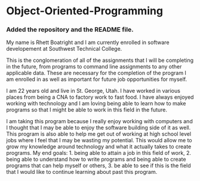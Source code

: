 # Object-Oriented-Programming
### Added the repository and the README file.

My name is Rhett Boatright and I am currently enrolled in software developement at Southwest Technical College.

This is the conglomeration of all of the assignments that I will be completing in the future, from programs to command line assignments to any other applicable data. These are necessary for the completion of the program I am enrolled in as well as important for future job opportunities for myself.

I am 22 years old and live in St. George, Utah. I have worked in various places from being a CNA to factory work to fast food. I have always enjoyed working with technology and I am loving being able to learn how to make programs so that I might be able to work in this field in the future.

I am taking this program because I really enjoy working with computers and I thought that I may be able to enjoy the software building side of it as well. This program is also able to help me get out of working at high school level jobs where I feel that I may be wasting my potential. This would allow me to grow my knowledge around technology and what it actually takes to create programs. My end goals: 1. being able to attain a job in this field of work, 2. being able to understand how to write programs and being able to create programs that can help myself or others, 3. be able to see if this is the field that I would like to continue learning about past this program.
